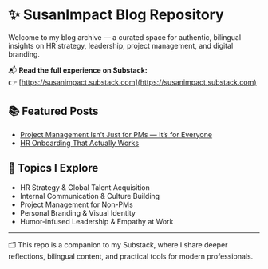 # ✨ SusanImpact Blog Repository

Welcome to my blog archive — a curated space for authentic, bilingual insights on HR strategy, leadership, project management, and digital branding.

📬 **Read the full experience on Substack:**  
👉 [https://susanimpact.substack.com](https://susanimpact.substack.com)

## 📚 Featured Posts

- [Project Management Isn’t Just for PMs — It’s for Everyone](posts/2025-08-28-project-management.md)  
- [HR Onboarding That Actually Works](posts/2025-08-30-hr-onboarding.md)

## 🧩 Topics I Explore

- HR Strategy & Global Talent Acquisition  
- Internal Communication & Culture Building  
- Project Management for Non-PMs  
- Personal Branding & Visual Identity  
- Humor-infused Leadership & Empathy at Work

---

🗂️ This repo is a companion to my Substack, where I share deeper reflections, bilingual content, and practical tools for modern professionals.

